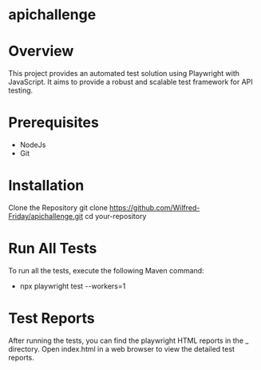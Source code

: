 # apichallenge


# Overview
This project provides an automated test solution using Playwright with JavaScript. It aims to provide a robust and scalable test framework for API testing.
# Prerequisites
* NodeJs
* Git
  
# Installation
Clone the Repository
git clone https://github.com/Wilfred-Friday/apichallenge.git
cd your-repository

# Run All Tests
To run all the tests, execute the following Maven command:
* npx playwright test --workers=1

# Test Reports
After running the tests, you can find the playwright HTML reports in the _ directory. Open index.html in a web browser to view the detailed test reports.
